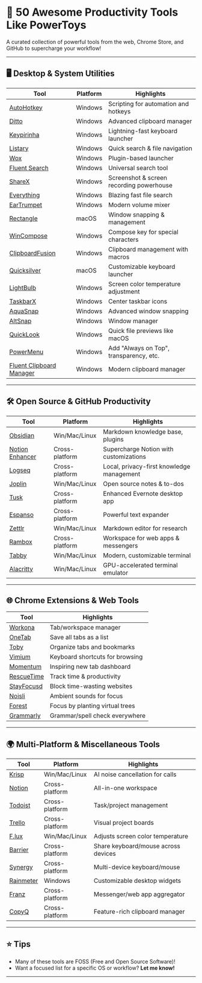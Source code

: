 # 🚀 50 Awesome Productivity Tools Like PowerToys

A curated collection of powerful tools from the web, Chrome Store, and GitHub to supercharge your workflow!

---

## 🖥️ Desktop & System Utilities

| Tool           | Platform  | Highlights                                                                |
|----------------|-----------|---------------------------------------------------------------------------|
| [AutoHotkey](https://www.autohotkey.com/)          | Windows    | Scripting for automation and hotkeys                |
| [Ditto](https://ditto-cp.sourceforge.io/)          | Windows    | Advanced clipboard manager                         |
| [Keypirinha](https://keypirinha.com/)              | Windows    | Lightning-fast keyboard launcher                   |
| [Listary](https://www.listary.com/)                | Windows    | Quick search & file navigation                     |
| [Wox](https://github.com/Wox-launcher/Wox)         | Windows    | Plugin-based launcher                              |
| [Fluent Search](https://www.fluentsearch.net/)     | Windows    | Universal search tool                              |
| [ShareX](https://getsharex.com/)                   | Windows    | Screenshot & screen recording powerhouse           |
| [Everything](https://www.voidtools.com/)           | Windows    | Blazing fast file search                           |
| [EarTrumpet](https://github.com/File-New-Project/EarTrumpet) | Windows | Modern volume mixer                                |
| [Rectangle](https://rectangleapp.com/)             | macOS      | Window snapping & management                       |
| [WinCompose](https://github.com/samhocevar/wincompose) | Windows | Compose key for special characters                 |
| [ClipboardFusion](https://www.clipboardfusion.com/)| Windows    | Clipboard management with macros                   |
| [Quicksilver](https://qsapp.com/)                  | macOS      | Customizable keyboard launcher                     |
| [LightBulb](https://github.com/Tyrrrz/LightBulb)   | Windows    | Screen color temperature adjustment                |
| [TaskbarX](https://github.com/ChrisAnd1998/TaskbarX)| Windows   | Center taskbar icons                               |
| [AquaSnap](https://www.nurgo-software.com/products/aquasnap) | Windows | Advanced window snapping                           |
| [AltSnap](https://github.com/RamonUnch/AltSnap)    | Windows    | Window manager                                     |
| [QuickLook](https://apps.microsoft.com/store/detail/quicklook/9NV4BS3L1H4S) | Windows | Quick file previews like macOS                     |
| [PowerMenu](https://www.majorgeeks.com/files/details/powermenu.html) | Windows | Add "Always on Top", transparency, etc.            |
| [Fluent Clipboard Manager](https://apps.microsoft.com/store/detail/fluent-clipboard-manager/9N0Z4KM1F1ST) | Windows | Modern clipboard manager                           |

---

## 🛠️ Open Source & GitHub Productivity

| Tool           | Platform     | Highlights                                          |
|----------------|--------------|-----------------------------------------------------|
| [Obsidian](https://obsidian.md/)                | Win/Mac/Linux  | Markdown knowledge base, plugins                   |
| [Notion Enhancer](https://github.com/notion-enhancer/notion-enhancer) | Cross-platform | Supercharge Notion with customizations             |
| [Logseq](https://logseq.com/)                   | Cross-platform | Local, privacy-first knowledge management          |
| [Joplin](https://joplinapp.org/)                | Win/Mac/Linux  | Open source notes & to-dos                         |
| [Tusk](https://github.com/klaussinani/tusk)     | Cross-platform | Enhanced Evernote desktop app                      |
| [Espanso](https://github.com/espanso/espanso)   | Cross-platform | Powerful text expander                             |
| [Zettlr](https://www.zettlr.com/)               | Win/Mac/Linux  | Markdown editor for research                       |
| [Rambox](https://rambox.app/)                   | Cross-platform | Workspace for web apps & messengers                |
| [Tabby](https://github.com/Eugeny/tabby)        | Win/Mac/Linux  | Modern, customizable terminal                      |
| [Alacritty](https://github.com/alacritty/alacritty)| Win/Mac/Linux| GPU-accelerated terminal emulator                  |

---

## 🌐 Chrome Extensions & Web Tools

| Tool           | Highlights                      |
|----------------|---------------------------------|
| [Workona](https://chrome.google.com/webstore/detail/workona-tab-manager/ailcmbgekjpnablpdkmaaccecekgdhlh) | Tab/workspace manager                |
| [OneTab](https://chrome.google.com/webstore/detail/onetab/chphlpgkkbolifaimnlloiipkdnihall) | Save all tabs as a list              |
| [Toby](https://chrome.google.com/webstore/detail/toby-for-chrome/hddnkoipeenegfoeaoibdmnaalmgkpip) | Organize tabs and bookmarks          |
| [Vimium](https://chrome.google.com/webstore/detail/vimium/dbepggeogbaibhgnhhndojpepiihcmeb) | Keyboard shortcuts for browsing       |
| [Momentum](https://chrome.google.com/webstore/detail/momentum/laookkfknpbbblfpciffpaejjkokdgca) | Inspiring new tab dashboard           |
| [RescueTime](https://www.rescuetime.com/)         | Track time & productivity             |
| [StayFocusd](https://chrome.google.com/webstore/detail/stayfocusd/laankejkbhbdhmipfmgcngdelahlfoji) | Block time-wasting websites           |
| [Noisli](https://www.noisli.com/)                 | Ambient sounds for focus              |
| [Forest](https://www.forestapp.cc/)               | Focus by planting virtual trees       |
| [Grammarly](https://chrome.google.com/webstore/detail/grammarly-for-chrome/kbfnbcaeplbcioakkpcpgfkobkghlhen) | Grammar/spell check everywhere       |

---

## 🌍 Multi-Platform & Miscellaneous Tools

| Tool           | Platform         | Highlights                         |
|----------------|------------------|------------------------------------|
| [Krisp](https://krisp.ai/)        | Win/Mac/Linux  | AI noise cancellation for calls     |
| [Notion](https://www.notion.so/)  | Cross-platform | All-in-one workspace                |
| [Todoist](https://todoist.com/)   | Cross-platform | Task/project management             |
| [Trello](https://trello.com/)     | Cross-platform | Visual project boards               |
| [F.lux](https://justgetflux.com/) | Win/Mac/Linux  | Adjusts screen color temperature    |
| [Barrier](https://github.com/debauchee/barrier) | Cross-platform | Share keyboard/mouse across devices |
| [Synergy](https://symless.com/synergy) | Cross-platform | Multi-device keyboard/mouse         |
| [Rainmeter](https://www.rainmeter.net/) | Windows     | Customizable desktop widgets        |
| [Franz](https://meetfranz.com/)   | Cross-platform | Messenger/web app aggregator        |
| [CopyQ](https://hluk.github.io/CopyQ/) | Cross-platform | Feature-rich clipboard manager      |

---

## ⭐ Tips

- Many of these tools are FOSS (Free and Open Source Software)!
- Want a focused list for a specific OS or workflow? **Let me know!**

---
